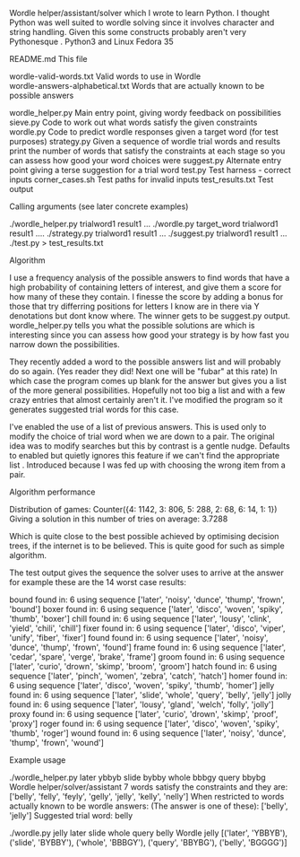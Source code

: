 
Wordle helper/assistant/solver 
which I wrote to learn Python.  I thought Python was well suited to wordle solving since it involves
character and string handling. Given this some constructs probably aren't very Pythonesque .
Python3 and Linux Fedora 35 


README.md                            This file

wordle-valid-words.txt              Valid words to use in Wordle        
wordle-answers-alphabetical.txt     Words that are actually known to be possible answers

wordle_helper.py                    Main entry point, giving wordy feedback on possibilities
sieve.py                            Code to work out what words satisfy the given constraints
wordle.py                           Code to predict wordle responses given a target word (for test purposes) 
strategy.py                         Given a sequence of wordle trial words and results
                                    print the number of  words that satisfy the constraints
                                    at each stage so you can assess how good your word choices were
suggest.py                          Alternate entry point giving a terse suggestion for a trial word
test.py                             Test harness - correct inputs
corner_cases.sh                     Test paths for invalid inputs
test_results.txt                    Test output


Calling arguments (see later concrete examples)

./wordle_helper.py  trialword1  result1 ... 
./wordle.py  target_word trialword1  result1  ....
./strategy.py  trialword1  result1 ... 
./suggest.py  trialword1 result1 ... 
./test.py > test_results.txt

Algorithm

I use a frequency analysis of the possible answers to find words that
have a high probability of containing letters of interest, and give them
a score for how many of these they contain. I finesse the score by adding
a bonus for those that try differring positions for letters I know are in there
via Y denotations but dont know where.  The winner gets to be suggest.py output.
wordle_helper.py tells you what the possible solutions are which is interesting
since you can assess how good your strategy is by how fast you narrow down the possibilities.

They recently added a word to the possible answers list and will probably do so again. (Yes reader
they did! Next one will be "fubar" at this rate) In which case the program comes up blank
for the answer but gives you a list of the more general possibilities. Hopefully not
too big a list and with a few crazy entries that almost certainly aren't it. 
I've modified the program so it generates suggested trial words for this case. 

I've enabled the use of a list of previous answers. This is used only to modify
the choice of trial word when we are down to a pair. The original idea was to modify
searches but this by contrast is a gentle nudge. Defaults to enabled but quietly ignores
this feature if we can't find the appropriate list . 
Introduced because I was fed up with choosing the
wrong item from a pair.

Algorithm performance

Distribution of games: Counter({4: 1142, 3: 806, 5: 288, 2: 68, 6: 14, 1: 1})
Giving a solution in this number of tries on average: 3.7288


Which is quite close to the best possible achieved by optimising decision trees,
if the internet is to be believed. This is quite good for such as simple 
algorithm.

The test output gives the sequence the solver uses to arrive at the answer
for example these are the 14 worst case results:

bound found in: 6 using sequence ['later', 'noisy', 'dunce', 'thump', 'frown', 'bound']
boxer found in: 6 using sequence ['later', 'disco', 'woven', 'spiky', 'thumb', 'boxer']
chill found in: 6 using sequence ['later', 'lousy', 'clink', 'yield', 'chili', 'chill']
fixer found in: 6 using sequence ['later', 'disco', 'viper', 'unify', 'fiber', 'fixer']
found found in: 6 using sequence ['later', 'noisy', 'dunce', 'thump', 'frown', 'found']
frame found in: 6 using sequence ['later', 'cedar', 'spare', 'verge', 'brake', 'frame']
groom found in: 6 using sequence ['later', 'curio', 'drown', 'skimp', 'broom', 'groom']
hatch found in: 6 using sequence ['later', 'pinch', 'women', 'zebra', 'catch', 'hatch']
homer found in: 6 using sequence ['later', 'disco', 'woven', 'spiky', 'thumb', 'homer']
jelly found in: 6 using sequence ['later', 'slide', 'whole', 'query', 'belly', 'jelly'] 
jolly found in: 6 using sequence ['later', 'lousy', 'gland', 'welch', 'folly', 'jolly']
proxy found in: 6 using sequence ['later', 'curio', 'drown', 'skimp', 'proof', 'proxy']
roger found in: 6 using sequence ['later', 'disco', 'woven', 'spiky', 'thumb', 'roger']
wound found in: 6 using sequence ['later', 'noisy', 'dunce', 'thump', 'frown', 'wound']


Example usage

./wordle_helper.py later ybbyb slide bybby whole bbbgy query bbybg
Wordle helper/solver/assistant
7  words satisfy the constraints and they are:
 ['belly', 'felly', 'feyly', 'gelly', 'jelly', 'kelly', 'nelly']
When restricted to words actually known to be wordle answers:
(The answer is one of these): ['belly', 'jelly']
Suggested trial word: belly

./wordle.py jelly later slide whole query belly 
Wordle
jelly [('later', 'YBBYB'), ('slide', 'BYBBY'), ('whole', 'BBBGY'), ('query', 'BBYBG'), ('belly', 'BGGGG')]


